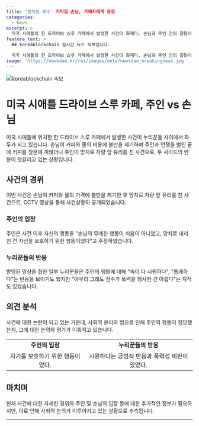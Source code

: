 ```yaml
---
title: '망치로 복수' 커피집 손님, 가해자에게 응징
categories:
  - News
excerpt: >
  미국 시애틀의 한 드라이브 스루 카페에서 발생한 사건이 화제다. 손님과 주인 간의 갈등이 CCTV에 담겨 논란을 빚고 있는데, 손님이 커피값을 높다며 주인과 맞서 싸우다가 카페 창문에 커피를 부은 후 떠나려는데, 주인이 망치로 차량 앞유리를 내리쳤다. 주인은 자신을 보호하기 위한 행동이었다고 주장했지만 온라인에서는 반응이 엇갈리고 있다. 
feature_text: >
  ## koreablockchain 실시간 뉴스 속보입니다.

  미국 시애틀의 한 드라이브 스루 카페에서 발생한 사건이 화제다. 손님과 주인 간의 갈등이 CCTV에 담겨 논란을 빚고 있는데, 손님이 커피값을 높다며 주인과 맞서 싸우다가 카페 창문에 커피를 부은 후 떠나려는데, 주인이 망치로 차량 앞유리를 내리쳤다. 주인은 자신을 보호하기 위한 행동이었다고 주장했지만 온라인에서는 반응이 엇갈리고 있다. 
image: 'https://newsdao.kr/res/images/meta/newsdao_breakingnews.jpg'
---
```


<p><img src="https://newsdao.kr/res/images/meta/newsdao_breakingnews.jpg" alt="koreablockchain 속보" /></p>

<h1>미국 시애틀 드라이브 스루 카페, 주인 vs 손님</h1>

<p data-ke-size="size16">미국 시애틀에 위치한 한 드라이브 스루 카페에서 발생한 사건이 누리꾼들 사이에서 화두가 되고 있습니다. 손님이 커피와 물의 비용에 불만을 제기하며 주인과 언쟁을 벌인 끝에 커피를 창문에 끼얹더니 주인이 망치로 차량 앞 유리를 친 사건으로, 두 사이드의 반응이 엇갈리고 있는 상황입니다.</p>

<h2 data-ke-size="size26">사건의 경위</h2>

<p data-ke-size="size16">이번 사건은 손님이 커피와 물의 가격에 불만을 제기한 후 망치로 차량 앞 유리를 친 사건으로, CCTV 영상을 통해 사건상황이 공개되었습니다.</p>

<h3>주인의 입장</h3>

<p data-ke-size="size16">주인은 사건 이후 자신의 행동을 "손님의 무례한 행동이 처음이 아니었고, 망치로 내리친 건 자신을 보호하기 위한 행동이었다"고 주장하였습니다.</p>

<h3>누리꾼들의 반응</h3>

<p data-ke-size="size16">방영된 영상을 접한 일부 누리꾼들은 주인의 행동에 대해 "속이 다 시원하다", "통쾌하다"는 반응을 보이기도 했지만 "아무리 그래도 점주가 폭력을 행사한 건 아쉽다"는 지적도 있었습니다.</p>

<h2 data-ke-size="size26">의견 분석</h2>

<p data-ke-size="size16">사건에 대한 논란이 되고 있는 가운데, 사회적 윤리와 법으로 인해 주인의 행동이 정당했는지, 그에 대한 논의와 평가가 이뤄지고 있습니다.</p>

<table>
    <tr>
        <td style="text-align: center; height: 17px;"><b>주인의 입장</b></td>
        <td style="text-align: center; height: 17px;"><b>누리꾼들의 반응</b></td>
    </tr>
    <tr>
        <td style="text-align: center; height: 17px;">자기를 보호하기 위한 행동이었다.</td>
        <td style="text-align: center; height: 17px;">시원하다는 긍정적 반응과 폭력성 비판이 있었다.</td>
    </tr>
</table>

<h2 data-ke-size="size26">마치며</h2>

<p data-ke-size="size16">현재 사건에 대한 자세한 경위와 주인 및 손님의 입장 등에 대한 추가적인 정보가 필요하지만, 이로 인해 사회적 논의가 이루어지고 있는 상황으로 추측됩니다.</p>

<hr>

<p data-ke-size="size16"></p>

